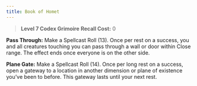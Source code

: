 ```yaml
---
title: Book of Homet
---
```

> **Level 7 Codex Grimoire**
> **Recall Cost:** 0

**Pass Through:** Make a Spellcast Roll (13). Once per rest on a success, you and all creatures touching you can pass through a wall or door within Close range. The effect ends once everyone is on the other side.

**Plane Gate:** Make a Spellcast Roll (14). Once per long rest on a success, open a gateway to a location in another dimension or plane of existence you’ve been to before. This gateway lasts until your next rest.
